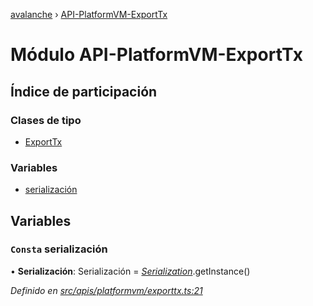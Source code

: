 [avalanche](../README.md) › [API-PlatformVM-ExportTx](api_platformvm_exporttx.md)

# Módulo API-PlatformVM-ExportTx

## Índice de participación

### Clases de tipo

* [ExportTx](../classes/api_platformvm_exporttx.exporttx.md)

### Variables

* [serialización](api_platformvm_exporttx.md#const-serialization)

## Variables

### `Consta` serialización

• **Serialización**: Serialización = *[Serialization](../classes/utils_serialization.serialization.md)*.getInstance()

*Definido en [src/apis/platformvm/exporttx.ts:21](https://github.com/ava-labs/avalanchejs/blob/ae78dee/src/apis/platformvm/exporttx.ts#L21)*
